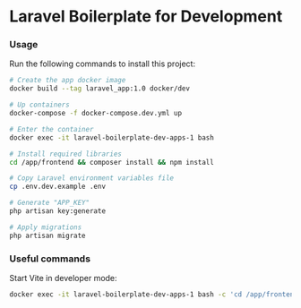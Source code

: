 # Laravel Boilerplate for Development

### Usage

Run the following commands to install this project:

```bash
# Create the app docker image
docker build --tag laravel_app:1.0 docker/dev

# Up containers
docker-compose -f docker-compose.dev.yml up

# Enter the container
docker exec -it laravel-boilerplate-dev-apps-1 bash

# Install required libraries
cd /app/frontend && composer install && npm install

# Copy Laravel environment variables file
cp .env.dev.example .env

# Generate "APP_KEY"
php artisan key:generate

# Apply migrations
php artisan migrate
```

### Useful commands

Start Vite in developer mode:

```bash
docker exec -it laravel-boilerplate-dev-apps-1 bash -c 'cd /app/frontend && npm run dev'
```
